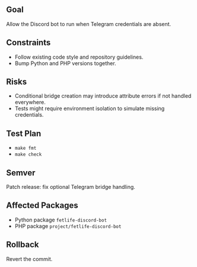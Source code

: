 ## Goal
Allow the Discord bot to run when Telegram credentials are absent.

## Constraints
- Follow existing code style and repository guidelines.
- Bump Python and PHP versions together.

## Risks
- Conditional bridge creation may introduce attribute errors if not handled everywhere.
- Tests might require environment isolation to simulate missing credentials.

## Test Plan
- `make fmt`
- `make check`

## Semver
Patch release: fix optional Telegram bridge handling.

## Affected Packages
- Python package `fetlife-discord-bot`
- PHP package `project/fetlife-discord-bot`

## Rollback
Revert the commit.
